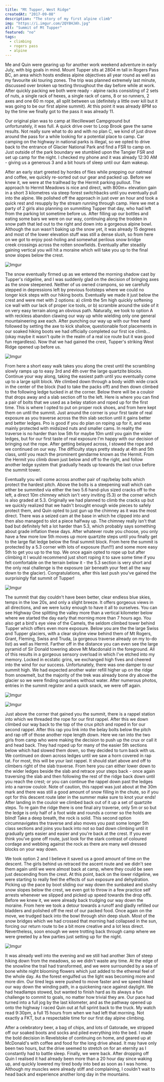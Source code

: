 ```yaml
---
title: "Mt Tupper, West Ridge"
createdAt: "2017-09-08"
description: "The story of my first alpine climb"
img: "https://i.imgur.com/2QY8HJAh.jpg"
alt: "Summit of Mt Tupper"
featured: "no"
tags:
  - climbing
  - rogers pass
  - alpine
---
```


Me and Quin were gearing up for another work weekend adventure in early July, with big goals in mind. Mount Tupper sits at 2804 m tall in Rogers Pass BC, an area which hosts endless alpine objectives all year round as well as my favourite ski touring zones. The trip was planned extremely last minute, discussed over broken up texting throughout the day before while at work. After quickly packing we both were ready - alpine racks consisting of 2 sets of nuts, a single rack of hexes, a single rack of cams, 8 or so runners, 2 axes and one 60 m rope, all split between us (definitely a little over kill but it was going to be our first alpine summit). At this point it was already 8PM so by the time we finally got to the pass it was already 11.

Our original plan was to camp at Illecillewaet Campground but unfortunately, it was full. A quick drive over to Loop Brook gave the same results. Not really sure what to do and with no plan C, we kind of just drove around the pass for a while looking for a potential place to camp. Car camping on the highway in national parks is illegal, so we opted to drive back to the entrance of Glacier National Park and find a FSR to camp on. Just outside of the park boundary we stumbled upon the Tangier FSR and set up camp for the night. I checked my phone and it was already 12:30 AM - giving us a generous 3 and a bit hours of sleep until our 4am wakeup.

After an early start greeted by hordes of flies while prepping our oatmeal and coffee, we quickly re-sorted out our gear and packed up. Before we knew it, we were at the trailhead by the Hermit parking pullout. The approach to Hermit Meadows is nice and direct, with 800m+ elevation gain in a short 3 kilometres via steep forest switchbacks until you eventually pull into the alpine. We polished off the approach in just over an hour and took a quick rest and resupply by the stream running through camp. Here we met a party of 2 girls also planning on summiting Tupper that day, who had left from the parking lot sometime before us. After filling up our bottles and eating some bars we were on our way, continuing along the trodden in snow path that led out to the right and down into a gorgeous alpine bowl. Although the sun wasn't baking up the snow yet, it was already 15 degrees and most of the lower elevation stuff was still a dense slush, so from here on we got to enjoy post-holing and somewhat perilous snow bridge creek crossings across the rotten snowfields. Eventually after steadily gaining vertical you will hit a moraine which will take you up to the final snow slopes below the crest.

![Imgur](https://i.imgur.com/XKIwu8Gh.jpg)

The snow eventually firmed up as we entered the morning shadow cast by Tupper's ridgeline, and I was suddenly glad on the decision of bringing axes as the snow steepened. Neither of us owned crampons, so we carefully stepped in depressions left by previous footsteps where we could no longer kick steps with our hiking boots. Eventually we made it just below the crest and were met with 2 options: a) climb the 5m high quickly softening ice wall with our lack of proper ice tools, or b) scramble around the side of it on very easy terrain along an obvious path. Naturally, we took to option A with reckless abandon clawing our way up while wielding only one general mountaineering axe each. After punching our way up with our free hand followed by setting the axe to kick shallow, questionable foot placements in our soaked hiking boots we had officially completed our first ice climb... (okay maybe it wasn't quite in the realm of a real ice route but it was good fun regardless). Now that we had gained the crest, Tupper's striking West Ridge opened up before us.

![Imgur](https://i.imgur.com/zfwIs1Rh.jpg)

From here a short easy walk takes you along the crest until the scrambling slowly ramps up to easy 3rd and 4th over the large quartzite blocks. Continue your way along, taking the easiest path until you eventually come up to a large split block. We climbed down through a body width wide crack in the center of the block (had to take the packs off) and then down climbed to the following ledge tucked in at the corner. Below there will be a couloir that drops away and a slab section off to the left. Here is where you can find a pair of bolts that we used as a belay station and roped up for the first time. This is where I opted to put on proper rock shoes, and from here kept them on until the summit. Just around the corner is your first taste of real exposure as you traverse across the thin slab section until it gains better and better ledges. Pro is good if you do plan on roping up for it, and was mainly protected with midsized nuts and smaller cams. In reality the traverse is no harder than low 5th for maybe 10m until you gain the wider ledges, but for our first taste of real exposure I'm happy with our decision of bringing out the rope. After getting belayed across, I stowed the rope and we continued on our way. The difficulty stays pretty steady at 4th and 5th class, until you reach the prominent gendarme known as the Hermit. From the Hermit you climb down just below and off to the right, and follow another ledge system that gradually heads up towards the last crux before the summit tower.

Eventually you will come across another pair of rap/belay bolts which protect the hardest pitch. Above the bolts is a steepening wall which can either be summited via either the two 5.6 hand-plus sized cracks off to the left, a direct 10m chimney which isn't very inviting (5.3) or the corner which is also graded at 5.3. Originally we had planned to climb the cracks up but we quickly realized that we hadn't brought enough wide pieces to safely protect them, and Quin opted to just gun up the chimney as it was the most direct. There was a seized cam at the base in which he clipped into and then also managed to slot a piece halfway up. The chimney really isn't that bad but definitely felt a lot harder than 5.3, which probably says something about grade inflation these days. After whatever route you choose, you only have a few more low 5th moves up more quartzite steps until you finally get to the large flat ledge below the final summit block. From here the summit is protected by a 5.3 corner with lots of exposure (fun!!!) and some more easy 5th to get you up to the top. We once again opted to rope up but after climbing it I would recommend just short roping it to save some time if you felt comfortable on the terrain below it - the 5.3 section is very short and the only real challenge is the exposure (air beneath your feet all the way down to the glacier). Congratulations, after this last push you've gained the surprisingly flat summit of Tupper!

![Imgur](https://i.imgur.com/KvCaeNVh.jpg)

The summit that day couldn't have been better, clear endless blue skies, temps in the low 20s, and only a slight breeze. It offers gorgeous views in all directions, and we were lucky enough to have it all to ourselves. You can see Highway One splitting the valley more than a vertical kilometer below where we started the day early that morning more than 7 hours ago. You also get a bird's eye view of the Camels, the seldom climbed tower behind Tupper which offers even more exposure. Below you are the the large Swiss and Tupper glaciers, with a clear skyline view behind them of Mt Rogers, Grant, Fleming, Swiss and Truda, (a gorgeous traverse already on my to-do list) as well as Hermit. Farther off in the distance you can even see the large pyramid of Sir Donald towering above Mt Macdonald in the foreground. All of this results in a gorgeous sensory overload in which I've etched into my memory. Locked in ecstatic grins, we exchanged high fives and cheered into the wind for our success. Unfortunately, there was one damper to our summit high. We had expected another water refill higher up on the ridge from snowmelt, but the majority of the trek was already bone dry above the glacier so we were finding ourselves without water. After numerous photos, entries in the summit register and a quick snack, we were off again.

![Imgur](https://i.imgur.com/VbWXJp8h.jpg)

![Imgur](https://i.imgur.com/XYsG5Leh.jpg)

Just above the corner that gained you the summit, there is a rappel station into which we threaded the rope for our first rappel. After this we down climbed our way back to the top of the crux pitch and roped in for our second rappel. After this rap you link into the belay bolts below the pitch and rap off of those another rope length down. Here we ran into the two girls from camp who were making the decision to push up the crux or call it and head back. They had roped up for many of the easier 5th sections below which had slowed them down, so they decided to turn back with us. We continued on down across ledges until we saw a horn covered in rap tat. For most, this will be your last rappel. It should start above and off to climbers right of the slab traverse. From here you can either lower down to the wider ledges beside the slab and retrace your steps back - once again traversing the slab and then following the rest of the ridge back down until you reach the crest; or you can continue the rappel down past the ledges into a narrow couloir. Note of caution, this rappel was just about at the 30m mark and there was still a good amount of snow filling in the chute, so if you opt for this descent route later in the summer make sure to knot your ends! After landing in the couloir we climbed back out of it up a set of quartzite steps. To re gain the ridge there is one final airy traverse, only 5m or so but the ledge is only half of a foot wide and rounds a corner so the holds are blind! Take a deep breath, the rock is solid. This second option circumnavigates the traverse and also moves you past some longer 5th class sections and joins you back into not so bad down climbing until it gradually gets easier and easier and you're back at the crest. If you ever think you've gone off route, just look for the stark contrast of coloured cordage and webbing against the rock as there are many well dressed blocks on your way down.

We took option 2 and I believe it saved us a good amount of time on the descent. The girls behind us retraced the ascent route and we didn't see them again until we were almost back at camp, where they could be seen just descending from the crest. At this point, back on the lower ridgeline, we were starting to really feel the effects of sun exposure and dehydration. Picking up the pace by boot sliding our way down the sunbaked and slushy snow slopes below the crest, we even got to throw in a few practice self arrests whenever we slipped and picked up speed towards the drop offs. Before we knew it, we were already back trudging our way down the moraine. From here we took a detour towards a runoff and gladly refilled our bladders and polished off the rest of our packed food. Once again on the move, we trudged back into the bowl through shin deep slush. Most of the snow bridges which we had crossed that morning had collapsed in the sun, forcing our return route to be a bit more creative and a lot less direct. Nevertheless, soon enough we were trotting back through camp where we were greeted by a few parties just setting up for the night.

![Imgur](https://i.imgur.com/TE7wObXh.jpg)

It was already well into the evening and we still had another 3km of steep hiking down from the meadows, so we didn't waste any time. At the edge of the snowline the trail had transformed, and we were surrounded by a sea of bone white night blooming flowers which just added to the ethereal feel of the whole day. As the forest engulfed us the light was becoming more and more dim. Our tired legs were pushed to move faster and we speed hiked our way down the winding path, in a quickening race against daylight. We had headlamps stowed, but wanted to finish hard as its always a fun challenge to commit to goals, no matter how trivial they are. Our pace had turned into a full jog by the last kilometer, and as the pathway opened up onto the highway I raced Quin out at full sprint back to the truck. My watch read 9:30pm, a full 15 hours from when we had left that morning. Not exactly a FKT, but a respectable time for our first day alpine climbing.

After a celebratory beer, a bag of chips, and lots of Gatorade, we stripped off our soaked boots and socks and piled everything into the bed. I made the bold decision in Revelstoke of continuing on home, and geared up at McDonald's with coffee and food for the long drive ahead. It may have only been two hours, but the drive seemed to stretch on for an eternity as I constantly had to battle sleep. Finally, we were back. After dropping off Quin I realised it had already been more than a 20 hour day since waking up, and quickly lowered my tired body into bed as soon as I was home. Although my muscles were already stiff and complaining, I couldn't wait to head back and experience another long day in the mountains.
